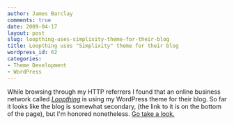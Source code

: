 ```yaml
---
author: James Barclay
comments: true
date: 2009-04-17
layout: post
slug: loopthing-uses-simplixity-theme-for-their-blog
title: Loopthing uses "Simplixity" theme for their blog
wordpress_id: 62
categories:
- Theme Development
- WordPress
---
```


While browsing through my HTTP referrers I found that an online business network called _[Loopthing](http://www.loopthing.com/)_ is using my WordPress theme for their blog. So far it looks like the blog is somewhat secondary, (the link to it is on the bottom of the page), but I'm honored nonetheless. [Go take a look.](http://blog.loopthing.com/)
